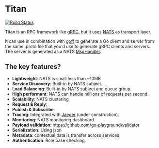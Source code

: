# Titan

[![Build Status](https://gitlab.com/silenteer-oss/titan/badges/master/pipeline.svg)](https://gitlab.com/silenteer-oss/titan/badges/master/pipeline.svg)

Titan is an RPC framework like [gRPC](https://grpc.io/), but it uses
[NATS](https://nats.io/) as transport layer.

It can use in combination with [goff](https://gitlab.com/silenteer-oss/goff)  to generate a Go client and server from the same .proto file that you'd
use to generate gRPC clients and servers. The server is generated as a NATS
[MsgHandler](https://godoc.org/github.com/nats-io/nats.go#MsgHandler).

## The key features?
- **Lightweight**: NATS is small less than ~10MB
- **Service Discovery**: Built-in by NATS subject.
- **Load Balancing**: Built-in by NATS subject and queue group.
- **High performant**: NATS can handle millions of requests per second.
- **Scalability**: NATS clustering 
- **Request & Reply**: 
- **Publish & Subscribe**: 
- **Tracing**: Integrated with [Jaeger](https://github.com/jaegertracing/jaeger) (under construction).
- **Monitoring**: NATS monitoring dashboard.
- **Payload validation**: https://github.com/go-playground/validator
- **Serialization**: Using json
- **Metadata**: contextual data is transfer across services.
- **Authentication**: Role base checking.
